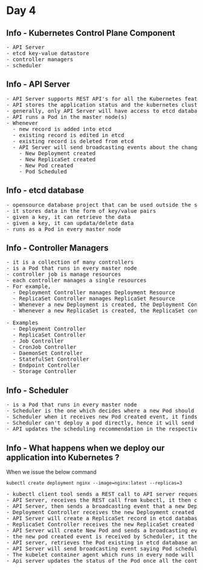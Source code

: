 # Day 4

## Info - Kubernetes Control Plane Component
<pre>
- API Server
- etcd key-value datastore
- controller managers
- scheduler
</pre>

## Info - API Server
<pre>
- API Server supports REST API's for all the Kubernetes features
- API stores the application status and the kubernetes cluster status into the etcd database
- generally, only API Server will have access to etcd database
- API runs a Pod in the master node(s)
- Whenever  
  - new record is added into etcd
  - existing record is edited in etcd
  - existing record is deleted from etcd
  - API Server will send broadcasting events about the change in etcd
    - New Deployment created
    - New ReplicaSet created
    - New Pod created
    - Pod Scheduled
</pre> 

## Info - etcd database
<pre>
- opensource database project that can be used outside the scope of Kubernetes/Openshift
- it stores data in the form of key/value pairs
- given a key, it can retrieve the data
- given a key, it can updata/delete data
- runs as a Pod in every master node
</pre>  

## Info - Controller Managers
<pre>
- it is a collection of many controllers
- is a Pod that runs in every master node
- controller job is manage resources
- each controller manages a single resources
- For example, 
  - Deployment Controller manages Deployment Resource
  - ReplicaSet Controller manages ReplicaSet Resource
  - Whenever a new Deployment is created, the Deployment Controller will recive an event from API Server, based on that event, it will create a ReplicaSet to manage the Pod
  - Whenever a new ReplicaSet is created, the ReplicaSet controller will receive an event from API Server, based on that event, it will create Pods

- Examples
  - Deployment Controller
  - ReplicaSet Controller
  - Job Controller
  - CronJob Controller
  - DaemonSet Controller
  - StatefulSet Controller
  - Endpoint Controller
  - Storage Controller
</pre>  

## Info - Scheduler
<pre>
- is a Pod that runs in every master node
- Scheduler is the one which decides where a new Pod should be deployed
- Scheduler when it receives new Pod created event, it finds a healthy node where the new Pod can be deployment
- Scheduler can't deploy a pod directly, hence it will send its scheduling recommendations to the API server via a REST call
- API updates the scheduling recommendation in the respective Pod record stored in the etcd database
</pre>

## Info - What happens when we deploy our application into Kubernetes ?
When we issue the below command
```
kubectl create deployment nginx --image=nginx:latest --replicas=3
```

<pre>
- kubectl client tool sends a REST call to API server requesting for new Deployment by name nginx to be created
- API Server, receives the REST call from kubectl, it then creates a nginx deployment record in etcd datastore
- API Server, then sends a broadcasting event that a new Deployment is created
- Deployment Controller receives the new Deployment created event, it then sends a REST call to API Server requesting it to create a ReplicaSet for the nginx deployment
- API Server will create a ReplicaSet record in etcd database and sends a broadcasting event like New ReplicaSet created
- ReplicaSet Controller receives the new ReplicaSet created event, it then makes REST calls to API server to create New Pod entries 
- API Server will create New Pod and sends a broadcasting event for each Pod it has created in etcd database
- the new pod created event is received by Scheduler, it then sends it scheduling recommendation on where each Pod can run to the API server via REST call
- API server, retrieves the Pod existing in etcd database and it updates the scheduling recommendation it received from Scheduler
- API Server will send broadcasting event saying Pod scheduled to node so and so
- The kubelet container agent which runs in every node will receive the event from API Server, it then downloads the container image and creates container with that image and reports the status back to API server via REST call
- Api server updates the status of the Pod once all the container that are part of the Pod are in running status
</pre>
